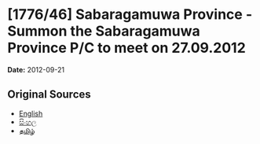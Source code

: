 # [1776/46] Sabaragamuwa Province - Summon the Sabaragamuwa Province P/C to meet on 27.09.2012

**Date:** 2012-09-21

## Original Sources

- [English](https://documents.gov.lk/view/extra-gazettes/2012/9/1776-46_E.pdf)
- [සිංහල](https://documents.gov.lk/view/extra-gazettes/2012/9/1776-46_S.pdf)
- [தமிழ்](https://documents.gov.lk/view/extra-gazettes/2012/9/1776-46_T.pdf)
